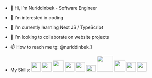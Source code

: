 - 👋 Hi, I’m Nuriddinbek - Software Engineer
- 👀 I’m interested in coding
- 🌱 I’m currently learning Next JS / TypeScript
- 💞️ I’m looking to collaborate on website projects
- 📫 How to reach me tg: @nuriddinbek_1

- My Skills: 
<code><img src="https://cdn.pixabay.com/photo/2017/08/05/11/16/logo-2582748_1280.png" width="30px"/></code>
<code><img src="https://cdn.pixabay.com/photo/2017/08/05/11/16/logo-2582747_1280.png" width="30px"/></code>
<code><img src="https://cdn.pixabay.com/photo/2017/03/30/17/41/javascript-2189147_1280.png" width="35px"/></code>
<code><img src="https://cdn4.iconfinder.com/data/icons/logos-3/600/React.js_logo-512.png" width="30px"/></code>
<code><img src="https://upload.wikimedia.org/wikipedia/commons/thumb/f/f1/Vitejs-logo.svg/800px-Vitejs-logo.svg.png" width="30px"/></code>
<code><img src="https://upload.wikimedia.org/wikipedia/commons/thumb/d/d5/Tailwind_CSS_Logo.svg/2560px-Tailwind_CSS_Logo.svg.png" width="30px" height="20px"/></code>
<code><img src="https://www.fillout.com/_next/static/media/trello.f698afcd.svg" width="50px"/></code>
<code><img src="https://camo.githubusercontent.com/ec2afdce692cf500e1ccb1d104c3155b48427b316fa5a7ad66b25f88d98c607c/68747470733a2f2f692e696d6775722e636f6d2f7667704959474a2e706e67" width="35px"/></code>
<code><img src="https://upload.wikimedia.org/wikipedia/commons/3/3f/Git_icon.svg" width="30px"/></code>
<code><img src="https://icones.pro/wp-content/uploads/2021/06/icone-github-orange.png" width="30px"/></code>

<!---
Nuriddinbek-1/Nuriddinbek-1 is a ✨ special ✨ repository because its `README.md` (this file) appears on your GitHub profile.
You can click the Preview link to take a look at your changes.
--->
